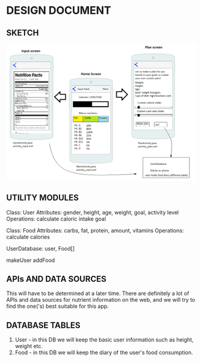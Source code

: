 # DESIGN DOCUMENT

## SKETCH

![Alt text](/proposal1.png?raw=true "Portrait")

## UTILITY MODULES
Class: User
Attributes: gender, height, age, weight, goal, activity level
Operations: calculate caloric intake goal

Class: Food
Attributes: carbs, fat, protein, amount, vitamins
Operations: calculate calories

UserDatabase:
user,
Food[] 

makeUser
addFood

## APIs AND DATA SOURCES
This will have to be determined at a later time. There are definitely a lot of APIs and data sources for nutrient information on the web, and we will try to find the one('s) best suitable for this app.

## DATABASE TABLES
1. User - in this DB we will keep the basic user information such as height, weight etc.
2. Food - in this DB we will keep the diary of the user's food consumption.
